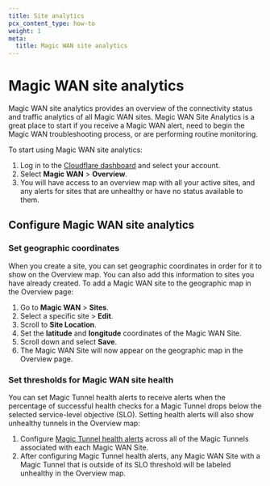```yaml
---
title: Site analytics
pcx_content_type: how-to
weight: 1
meta:
  title: Magic WAN site analytics
---
```


# Magic WAN site analytics

Magic WAN site analytics provides an overview of the connectivity status and traffic analytics of all Magic WAN sites. Magic WAN Site Analytics is a great place to start if you receive a Magic WAN alert, need to begin the Magic WAN troubleshooting process, or are performing routine monitoring.

To start using Magic WAN site analytics:

1. Log in to the [Cloudflare dashboard](https://dash.cloudflare.com/) and select your account.
2. Select **Magic WAN** > **Overview**.
3. You will have access to an overview map with all your active sites, and any alerts for sites that are unhealthy or have no status available to them.

## Configure Magic WAN site analytics

### Set geographic coordinates

When you create a site, you can set geographic coordinates in order for it to show on the Overview map. You can also add this information to sites you have already created. To add a Magic WAN site to the geographic map in the Overview page:

1. Go to **Magic WAN** > **Sites**.
2. Select a specific site > **Edit**.
3. Scroll to **Site Location**.
4. Set the **latitude** and **longitude** coordinates of the Magic WAN Site.
5. Scroll down and select **Save**.
6. The Magic WAN Site will now appear on the geographic map in the Overview page.

### Set thresholds for Magic WAN site health

You can set Magic Tunnel health alerts to receive alerts when the percentage of successful health checks for a Magic Tunnel drops below the selected service-level objective (SLO). Setting health alerts will also show unhealthy tunnels in the Overview map:

1. Configure [Magic Tunnel health alerts](/magic-wan/configuration/common-settings/configure-magic-tunnel-alerts/) across all of the Magic Tunnels associated with each Magic WAN Site.
2. After configuring Magic Tunnel health alerts, any Magic WAN Site with a Magic Tunnel that is outside of its SLO threshold will be labeled unhealthy in the Overview map.
